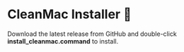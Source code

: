 # CleanMac Installer 🚀
Download the latest release from GitHub and double-click **install_cleanmac.command** to install.
